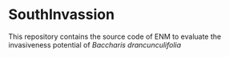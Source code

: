 # SouthInvassion

This repository contains the source code of ENM to evaluate the invasiveness potential of *Baccharis drancunculifolia*
